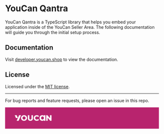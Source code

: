 # YouCan Qantra

YouCan Qantra is a TypeScript library that helps you embed your application inside of the YouCan Seller Area. The following documentation will guide you through the initial setup process.

## Documentation

Visit [developer.youcan.shop](https://developer.youcan.shop/apps/qantra/overview.html) to view the documentation.

## License

Licensed under the [MIT license](/LICENSE.md).

---

For bug reports and feature requests, please open an issue in this repo.

![YouCan](/assets/banner.jpg)
